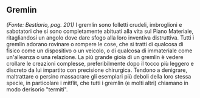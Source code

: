 ## **Gremlin**

*(Fonte: Bestiario, pag. 201)* I gremlin sono folletti crudeli, imbroglioni e sabotatori che si sono completamente abituati alla vita sul Piano Materiale, ritagliandosi un angolo dove dare sfogo alla loro inventiva distruttiva. Tutti i gremlin adorano rovinare o rompere le cose, che si tratti di qualcosa di fisico come un dispositivo o un veicolo, o di qualcosa di immateriale come un'alleanza o una relazione. La più grande gioia di un gremlin è vedere crollare le creazioni complesse, preferibilmente dopo il tocco più leggero e discreto da lui impartito con precisione chirurgica. Tendono a denigrare, maltrattare o persino massacrare gli esemplari più deboli della loro stessa specie, in particolare i mitflit, che tutti i gremlin (e molti altri) chiamano in modo derisorio "termiti".
